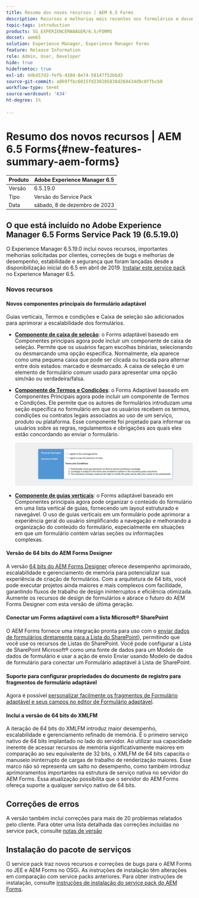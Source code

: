```yaml
---
title: Resumo dos novos recursos | AEM 6.5 Forms
description: Recursos e melhorias mais recentes nos formulários e documentos da AEM, a solução de gerenciamento de experiência digital mais avançada do mundo.
topic-tags: introduction
products: SG_EXPERIENCEMANAGER/6.5/FORMS
docset: aem65
solution: Experience Manager, Experience Manager Forms
feature: Release Information
role: Admin, User, Developer
hide: true
hidefromtoc: true
exl-id: 4db457d2-fefb-410d-8e74-58147f52bbd3
source-git-commit: a869ffbc6015fd230285838d260434d9c0ffbcb0
workflow-type: tm+mt
source-wordcount: '634'
ht-degree: 1%

---
```


# Resumo dos novos recursos | AEM 6.5 Forms{#new-features-summary-aem-forms}

| Produto | Adobe Experience Manager 6.5 |
| -------- | ---------------------------- |
| Versão | 6.5.19.0 |
| Tipo | Versão do Service Pack |
| Data | sábado, 8 de dezembro de 2023 |

## O que está incluído no Adobe Experience Manager 6.5 Forms Service Pack 19 (6.5.19.0)

O Experience Manager 6.5.19.0 inclui novos recursos, importantes melhorias solicitadas por clientes, correções de bugs e melhorias de desempenho, estabilidade e segurança que foram lançadas desde a disponibilização inicial do 6.5 em abril de 2019. [Instalar este service pack](https://experienceleague.adobe.com/docs/experience-manager-65-lts/release-notes/aem-forms-current-service-pack-installation-instructions.html) no Experience Manager 6.5.

### Novos recursos

#### Novos componentes principais do formulário adaptável

Guias verticais, Termos e condições e Caixa de seleção são adicionados para aprimorar a escalabilidade dos formulários.

* **[Componente de caixa de seleção](https://experienceleague.adobe.com/docs/experience-manager-core-components/using/adaptive-forms/adaptive-forms-components/checkbox.html)**: o Forms adaptável baseado em Componentes principais agora pode incluir um componente de caixa de seleção. Permite que os usuários façam escolhas binárias, selecionando ou desmarcando uma opção específica. Normalmente, ela aparece como uma pequena caixa que pode ser clicada ou tocada para alternar entre dois estados: marcado e desmarcado. A caixa de seleção é um elemento de formulário comum usado para apresentar uma opção sim/não ou verdadeira/falsa.

* **[Componente de Termos e Condições](https://experienceleague.adobe.com/docs/experience-manager-core-components/using/adaptive-forms/adaptive-forms-components/terms-and-conditions.html)**: o Forms Adaptável baseado em Componentes Principais agora pode incluir um componente de Termos e Condições. Ele permite que os autores de formulários introduzam uma seção específica no formulário em que os usuários recebem os termos, condições ou contratos legais associados ao uso de um serviço, produto ou plataforma. Esse componente foi projetado para informar os usuários sobre as regras, regulamentos e obrigações aos quais eles estão concordando ao enviar o formulário.

  ![Guias verticais, Termos e condições e componentes da Caixa de seleção](/help/forms/using/assets/forms-components.png)

* **[Componente de guias verticais](https://experienceleague.adobe.com/docs/experience-manager-core-components/using/adaptive-forms/adaptive-forms-components/vertical-tabs.html)**: o Forms adaptável baseado em Componentes principais agora pode organizar o conteúdo do formulário em uma lista vertical de guias, fornecendo um layout estruturado e navegável. O uso de guias verticais em um formulário pode aprimorar a experiência geral do usuário simplificando a navegação e melhorando a organização do conteúdo do formulário, especialmente em situações em que um formulário contém várias seções ou informações complexas.

#### Versão de 64 bits do AEM Forms Designer

A versão [64 bits do AEM Forms Designer](/help/forms/using/installing-configuring-designer.md) oferece desempenho aprimorado, escalabilidade e gerenciamento de memória para potencializar sua experiência de criação de formulários. Com a arquitetura de 64 bits, você pode executar projetos ainda maiores e mais complexos com facilidade, garantindo fluxos de trabalho de design ininterruptos e eficiência otimizada. Aumente os recursos de design de formulários e abrace o futuro do AEM Forms Designer com esta versão de última geração.

#### Conectar um Forms adaptável com a lista Microsoft® SharePoint

O AEM Forms fornece uma integração pronta para uso com o [enviar dados de formulários diretamente para a Lista do SharePoint](/help/forms/using/configuring-submit-actions.md#submit-to-microsoft&reg;-sharepoint-list)), permitindo que você use os recursos de Listas do SharePoint. Você pode configurar a Lista de SharePoint Microsoft® como uma fonte de dados para um Modelo de dados de formulário e usar a ação de envio Enviar usando Modelo de dados de formulário para conectar um Formulário adaptável à Lista de SharePoint.

#### Suporte para configurar propriedades do documento de registro para fragmentos de formulário adaptável

Agora é possível [personalizar facilmente os fragmentos de Formulário adaptável e seus campos no editor de Formulário adaptável](/help/forms/using/generate-document-of-record-for-non-xfa-based-adaptive-forms.md).

#### Inclui a versão de 64 bits do XMLFM

A iteração de 64 bits do XMLFM introduz maior desempenho, escalabilidade e gerenciamento refinado de memória. É o primeiro serviço nativo de 64 bits implantado no lado do servidor. Ao utilizar sua capacidade inerente de acessar recursos de memória significativamente maiores em comparação ao seu equivalente de 32 bits, o XMLFM de 64 bits capacita o manuseio ininterrupto de cargas de trabalho de renderização maiores. Esse marco não só representa um salto no desempenho, como também introduz aprimoramentos importantes na estrutura de serviço nativa no servidor do AEM Forms. Essa atualização possibilita que o servidor do AEM Forms ofereça suporte a qualquer serviço nativo de 64 bits.



## Correções de erros

A versão também inclui correções para mais de 20 problemas relatados pelo cliente. Para obter uma lista detalhada das correções incluídas no service pack, consulte [notas de versão](https://experienceleague.adobe.com/docs/experience-manager-65-lts/release-notes/release-notes.html?lang=en#forms-6519)


## Instalação do pacote de serviços

O service pack traz novos recursos e correções de bugs para o AEM Forms no JEE e AEM Forms no OSGi. As instruções de instalação têm alterações em comparação com service packs anteriores. Para obter instruções de instalação, consulte [instruções de instalação do service pack do AEM Forms](https://experienceleague.adobe.com/docs/experience-manager-65-lts/release-notes/aem-forms-current-service-pack-installation-instructions.html?lang=en).






<!-- 
## Transaction Reports {#transaction-reports}



Transaction reports lets you capture and track the number of submitted forms, processed documents, and rendered documents. The objective behind tracking these transactions is to make an informed decision about the product usage and rebalancing investments in hardware and software. Some examples of transactions include:

* Submission of an Adaptive Form, an HTML5 Form, or a Form Set
* Rendition of a print or a web version of an interactive communication
* Conversion of a document from one file format to another

For information about configuring and using transaction reports, see [Transaction Reports Overview](../../forms/using/transaction-reports-overview.md).

![A sample transaction report](assets/surface_transaction_reporting.png)

## Interactive Communications {#interactive-communications}

**Define data display patterns**

Interactive Communication authors can now define [data display patterns](create-interactive-communication.md#datadisplaypatterns) for fields, variables, and form data model elements. For example, date, currency, or phone formats.

**Use new types of charts**

You can now add [Quadrant charts and charts with multiple series](../../forms/using/chart-component-interactive-communications.md) to Interactive Communications.

**Sort columns in a table**

You can now [sort columns of a table](../../forms/using/create-interactive-communication.md#sortcolumns) in the Interactive Communication. You can bind and sort table columns with static text or data model objects.

**Use new components in a web channel**

You can now add Button and Separator components to the web channel. For more information, see [Add Button component to the web channel](../../forms/using/create-interactive-communication.md#add-button-component-to-the-web-channel) and [Separator component in web channel](../../forms/using/create-interactive-communication.md#separatorcomponent).

**Layout mode to resize components**

You can now switch to [Layout mode](../../forms/using/resize-using-layout-mode.md) to resize components in the Web channel using a WYSIWYG interface.

**Usability improvements**

Interactive Communication authors can now utilize various easy-to-use operations while creating correspondences. The list of operations includes:

* [Perform undo-redo actions in print and web channels](../../forms/using/create-interactive-communication.md#undoredoactions)
* [Add variables in a document fragment using @ symbol](../../forms/using/texts-interactive-communications.md#searchvariables)
* [Add data model elements in a document fragment using @ symbol](../../forms/using/texts-interactive-communications.md#searchdatamodelproperties)
* [Delete or add a web channel to an existing Interactive Communication](../../forms/using/create-interactive-communication.md#edit-interactive-communication-properties)
* [Bind data source elements with fields and variables using drag-and-drop actions](../../forms/using/create-interactive-communication.md#binddatasourceelements)
* [Highlight unbound fields and variables while authoring Interactive Communication](../../forms/using/create-interactive-communication.md#distinguishunboundfields)
* [Perform additional actions such as copy, group, or more on inherited components in a web channel](../../forms/using/create-interactive-communication.md#componenttoolbar)

**Improvements in sync process**

There are several improvements in the Web channel layout auto-generated using the Print channel.

![Interactive Communications Charts](assets/interactive-communication-charts.png)

## Adaptive Forms {#adaptive-forms}

### Use Adobe Sign's cloud-based digital signatures in Adaptive Forms {#use-adobe-sign-s-cloud-based-digital-signatures-in-adaptive-forms}

[Cloud-based digital signatures](https://helpx.adobe.com/sign/kb/digital-certificate-providers.html) or remote signatures are a new generation of digital signatures that work across desktop, mobile, and the web — and meet the highest levels of compliance and assurance for signer authentication. You can now [sign an Adaptive Form](../../forms/using/working-with-adobe-sign.md) with Cloud-based digital signatures.

#### Embed an Adaptive Form or Interactive Communication in AEM Sites Single Page Applications {#embed-an-adaptive-form-or-interactive-communcation-in-aem-sites-single-page-applications}

AEM Forms lets you [seamlessly embed an Adaptive Form](../../forms/using/embed-adaptive-form-aem-sites-spa.md) or Interactive Communication in an AEM Sites single page application (SPA). The embedded Adaptive Form and Interactive Communication is fully functional and users can fill and submit the form without leaving the page. It helps user remain in context of other elements on the web page and simultaneously interact with the adaptive form or Interactive Communication.

#### Sort columns of Adaptive Form tables {#sort-columns-of-adaptive-form-tables}

You can [sort any column of an Adaptive Form table](../../forms/using/adaptive-forms-tables.md#sortcolumnstable) in an ascending or descending order. You can apply sorting to table columns with static text, data model object properties, or a combination of static text and data model object properties.

#### Restrict the availability of Adaptive Forms templates to specific paths {#restrict-the-availability-of-adaptive-forms-templates-to-specific-paths}

Adaptive forms has added support for the cq:allowedPaths property. The property [restricts availability of Adaptive Forms templates to specific paths](creating-adaptive-form.md#adaptive-form-templates).

#### Add check boxes to the Adaptive Form dynamically {#add-check-boxes-to-the-adaptive-form-dynamically}

You can now define rules to [add checkboxes to the Adaptive Form dynamically](../../forms/using/rule-editor.md#setpropertyrule) based on custom function, a form object, or an object property.

## AEM Workflows {#aem-workflows}

### Use variables in AEM Workflows {#use-variables-in-aem-workflows}

Variables enable workflow steps to hold and pass metadata across workflow steps at runtime. You can create different types of variables for storing different types of data. For example, integers, strings, documents, or form data model instances. Typically, you use a variable or a collection of variables when you need to make a decision based on the value that it holds or to store information that you need later in a process.

Variables are an extension of [MetaDataMap](https://developer.adobe.com/experience-manager/reference-materials/6-5-lts/javadoc/com/adobe/granite/workflow/metadata/MetaDataMap.html) interface available in the previous version. It helps save time spent in developing custom ECMAScript code used to retrieve and update metadata values. You continue using MetaDataMap interface and ECMAScript code to manipulate metadata. Some benefits of using variables over MetaDataMap and ECMAScript are:

* Dynamically store, update, and use values stored in a variable across the workflow without relying on custom code
* Retrieve and update values directly to a form data model and data file (XML/JSON ) of a submitted form
* Store complete documents in a variable to perform document processing

The Go To step, OR Split step, and all AEM Forms workflow steps support variables. You can use MetaDataMap interface to access variables in workflow steps that do not have a native support for variables. For more information, see [Variables in AEM Workflows](../../forms/using/variable-in-aem-workflows.md).

![Setting a variable for in a workflow](assets/variable.png)

#### Use a workflow with different Adaptive Forms  {#use-a-workflow-with-different-adaptive-forms}

You can [specify an Adaptive Form for the assign task](../../forms/using/aem-forms-workflow-step-reference.md#assign-task-step) and document of record step of form-centric workflows on the runtime. It allows a workflow to work with different Adaptive Forms. You can decide the method to select an Adaptive Form while designing the workflow. The Adaptive Form can be located at an absolute path, submitted as payload to the workflow, or available at a path calculated using a variable.

#### Use enhanced logging capabilities of forms-centric workflow steps {#use-enhanced-logging-capabilities-of-forms-centric-workflow-steps}

Logging capabilities of forms-centric workflow steps are standardized. Now, all form-centric workflow steps produce similarly standardized logs. It helps improve debugging speed.

## Data Integration {#data-integration}

You can now:

* [Validate input data](../../forms/using/work-with-form-data-model.md#automated-validation-of-input-data) based on a list of constraints. It helps ensure that only valid data is submitted to data source.
* [Override default endpoint](../../forms/using/configure-data-sources.md#configure-soap-web-services) defined in a WSDL (Web Services Description Language) file.

* [Override default](../../forms/using/configure-data-sources.md#configure-restful-web-services) [scheme, host, and base path](../../forms/using/configure-data-sources.md#configure-restful-web-services) defined in Swagger definition file.

## Platform and Security updates {#platform-and-security-updates}

### Major platform updates {#major-platform-updates}

AEM Forms can be set up using any combination of supported operating systems, application servers, databases, database drivers, JDK, LDAP servers, and email servers. The following are the major changes in [supported platforms](../../forms/using/aem-forms-jee-supported-platforms.md):

<table>
 <tbody>
  <tr>
   <td>Component</td>
   <td>Support Removed</td>
  </tr>
  <tr>
   <td>Operating systems</td>
   <td>
    <ul>
     <li>Microsoft Windows Server 2012 R2</li>
     <li>IBM AIX*</li>
     <li>Sun Solaris*</li>
    </ul> </td>
  </tr>
  <tr>
   <td>Application servers<br /> </td>
   <td>
    <ul>
    <li>WebSphere Liberty profile</li>
    <li>Oracle WebLogic</li>
    </ul> </td>
  </tr>
  <tr>
   <td>Databases</td>
   <td>
    <ul>
     <li>IBM DB2 <br /> </li>
     <li>Oracle RAC</li>
    </ul> </td>
  </tr>
  <tr>
   <td>LDAP servers</td>
   <td>
    <ul>
     <li>Microsoft Active Directory 2012</li>
     <li>Novell eDirectory 8.8.7 </li>
     <li>IBM Lotus Domino 8.5.0 </li>
    </ul> </td>
  </tr>
  <tr>
   <td>Email servers</td>
   <td>
    <ul>
     <li>IBM Lotus Domino 8.5.0 </li>
    </ul> </td>
  </tr>
  <tr>
   <td>Connectors</td>
   <td>
    <ul>
     <li>Connector for Microsoft Sharepoint 2013</li>
     <li>Connector for EMC Documentum 7.0</li>
    </ul> </td>
  </tr>
  <tr>
   <td>AEM Forms app<br /> </td>
   <td>
    <ul>
     <li>Windows 8.1 support</li>
    </ul> </td>
  </tr>
  <tr>
   <td>Java </td>
   <td>
    <ul>
     <li>Java 11</li>
    </ul> </td>
  </tr>
 </tbody>
</table>

&#42; Contact Adobe Support for information on migrating to a different platform

#### New HTML5-based UIs {#new-html-based-uis}

In line with planned EOL of Adobe Flash Player and overall direction of migrating Flash-based content to open standards, AEM 6.5 Forms has replaced Flash-based UI of Health Monitor, Process Management, Reader Extension, and Category Management UI of AEM Forms on JEE Administration Console with HTML5-based UI.

#### Security improvements {#security-improvements}

* AEM 6.5 Forms on JEE administration console UI is now based on Apache Struts 2.5.
* AEM 6.5 Forms now uses jQuery to 3.2.1 and jQuery UI 1.12.1. See, [upgrade documentation](/help/forms/using/introduction-aem-forms.md) for the impact of the change.

#### Accessibility improvements {#accessibility-improvements}

AEM 6.5 Forms has improved accessibility of AEM Forms Workspace. 
!-->

